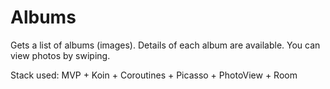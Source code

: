 # Albums

Gets a list of albums (images). Details of each album are available. You can view photos by swiping.

Stack used: MVP + Koin + Coroutines + Picasso + PhotoView + Room

